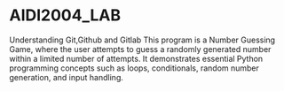 # AIDI2004_LAB

Understanding Git,Github and Gitlab
This program is a Number Guessing Game, where the user attempts to guess a randomly generated number within a limited number of attempts. It demonstrates essential Python programming concepts such as loops, conditionals, random number generation, and input handling.
 